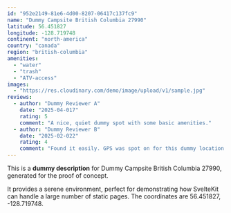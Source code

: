 ```yaml
---
id: "952e2149-81e6-4d00-8207-06417c137fc9"
name: "Dummy Campsite British Columbia 27990"
latitude: 56.451827
longitude: -128.719748
continent: "north-america"
country: "canada"
region: "british-columbia"
amenities:
  - "water"
  - "trash"
  - "ATV-access"
images:
  - "https://res.cloudinary.com/demo/image/upload/v1/sample.jpg"
reviews:
  - author: "Dummy Reviewer A"
    date: "2025-04-017"
    rating: 5
    comment: "A nice, quiet dummy spot with some basic amenities."
  - author: "Dummy Reviewer B"
    date: "2025-02-022"
    rating: 4
    comment: "Found it easily. GPS was spot on for this dummy location."
---
```


This is a **dummy description** for Dummy Campsite British Columbia 27990, generated for the proof of concept.

It provides a serene environment, perfect for demonstrating how SvelteKit can handle a large number of static pages. The coordinates are 56.451827, -128.719748.
